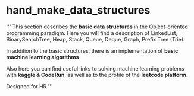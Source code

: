 # hand_make_data_structures
'''
This section describes the **basic data structures** in the Object-oriented programming paradigm.
Here you will find a description of LinkedList, BinarySearchTree, Heap, Stack, Queue, Deque, Graph, Prefix Tree (Trie).

In addition to the basic structures, there is an implementation of **basic machine learning algorithms**

Also here you can find useful links to solving machine learning problems with **kaggle & CodeRun**, as well as to the profile of the **leetcode platform**.

Designed for HR
'''
